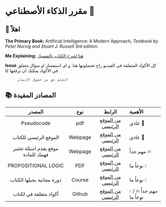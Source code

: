 # مقرر الذكاء الأصطناعي 🤖 
 
## 👋 اهلاً 
**The Primary Book:** Artificial Intelligence: A Modern Approach, *Textbook by Peter Norvig and Stuart J. Russell* 3rd edition.  

**Me Explaining:** [هنا اشرح الكتاب بالتفصيل](https://www.youtube.com/channel/UCfZwKU3QJj42c_-1c2fng0Q)

**Issue** كل الأكواد المتعلقة في الفيديو راح تحصلونها هنا. و اي استفسار او سؤال متعلق في الأكواد يمكنك ان ترفعها كا   
> ` العلم حق من حقوق الإنسان `
## 📚 المصادر المفيدة

| المصدر| نوع| الرابط  |الأهمية
|:------:|:---:|:------:|:-------|
|Pseudocode |pdf| [من الموقع الرئيسي](http://aima.cs.berkeley.edu/algorithms.pdf)| عادي 🌱
|الموقع الرئيسي للكتاب |Webpage| [من الموقع الرئيسي](http://aima.cs.berkeley.edu/)| عادي 🌱
| موقع يقدم اسئلة تختبر فهمك للمادة |Webpage| [من الموقع الرئيسي](https://www.sanfoundry.com/artificial-intelligence-questions-answers/)|مهم جداً 🔥
| PROPOSITIONAL LOGIC  |PDF| [من الموقع الرئيسي](https://www.cs.ox.ac.uk/people/michael.wooldridge/teaching/soft-eng/lect07.pdf)| نوعاً ما 💧
| دورة مجانية يحيلها الكتاب   |Course| [من الموقع الرئيسي](https://www.edx.org/course/artificial-intelligence-ai)| نوعاً ما 💧
| أكواد متعلقة في لكتاب   |Github| [من الموقع الرئيسي](https://github.com/aimacode)| مهم جداً 🔥 / 💧 نوعاً ما 


